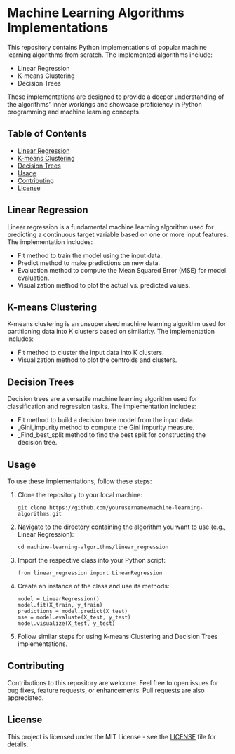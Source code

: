 <!DOCTYPE html>
<html lang="en">
<head>
    <meta charset="UTF-8">
    <meta name="viewport" content="width=device-width, initial-scale=1.0">
    <title>Machine Learning Algorithms Implementations</title>
</head>
<body>

<h1>Machine Learning Algorithms Implementations</h1>

<p>This repository contains Python implementations of popular machine learning algorithms from scratch. The implemented algorithms include:</p>

<ul>
    <li>Linear Regression</li>
    <li>K-means Clustering</li>
    <li>Decision Trees</li>
</ul>

<p>These implementations are designed to provide a deeper understanding of the algorithms' inner workings and showcase proficiency in Python programming and machine learning concepts.</p>

<h2>Table of Contents</h2>

<ul>
    <li><a href="#linear-regression">Linear Regression</a></li>
    <li><a href="#k-means-clustering">K-means Clustering</a></li>
    <li><a href="#decision-trees">Decision Trees</a></li>
    <li><a href="#usage">Usage</a></li>
    <li><a href="#contributing">Contributing</a></li>
    <li><a href="#license">License</a></li>
</ul>

<h2>Linear Regression</h2>

<p>Linear regression is a fundamental machine learning algorithm used for predicting a continuous target variable based on one or more input features. The implementation includes:</p>

<ul>
    <li>Fit method to train the model using the input data.</li>
    <li>Predict method to make predictions on new data.</li>
    <li>Evaluation method to compute the Mean Squared Error (MSE) for model evaluation.</li>
    <li>Visualization method to plot the actual vs. predicted values.</li>
</ul>

<h2>K-means Clustering</h2>

<p>K-means clustering is an unsupervised machine learning algorithm used for partitioning data into K clusters based on similarity. The implementation includes:</p>

<ul>
    <li>Fit method to cluster the input data into K clusters.</li>
    <li>Visualization method to plot the centroids and clusters.</li>
</ul>

<h2>Decision Trees</h2>

<p>Decision trees are a versatile machine learning algorithm used for classification and regression tasks. The implementation includes:</p>

<ul>
    <li>Fit method to build a decision tree model from the input data.</li>
    <li>_Gini_impurity method to compute the Gini impurity measure.</li>
    <li>_Find_best_split method to find the best split for constructing the decision tree.</li>
</ul>

<h2>Usage</h2>

<p>To use these implementations, follow these steps:</p>

<ol>
    <li>Clone the repository to your local machine:</li>
    <pre><code>git clone https://github.com/yourusername/machine-learning-algorithms.git</code></pre>
    <li>Navigate to the directory containing the algorithm you want to use (e.g., Linear Regression):</li>
    <pre><code>cd machine-learning-algorithms/linear_regression</code></pre>
    <li>Import the respective class into your Python script:</li>
    <pre><code>from linear_regression import LinearRegression</code></pre>
    <li>Create an instance of the class and use its methods:</li>
    <pre><code>model = LinearRegression()
model.fit(X_train, y_train)
predictions = model.predict(X_test)
mse = model.evaluate(X_test, y_test)
model.visualize(X_test, y_test)</code></pre>
    <li>Follow similar steps for using K-means Clustering and Decision Trees implementations.</li>
</ol>

<h2>Contributing</h2>

<p>Contributions to this repository are welcome. Feel free to open issues for bug fixes, feature requests, or enhancements. Pull requests are also appreciated.</p>

<h2>License</h2>

<p>This project is licensed under the MIT License - see the <a href="LICENSE">LICENSE</a> file for details.</p>

</body>
</html>
